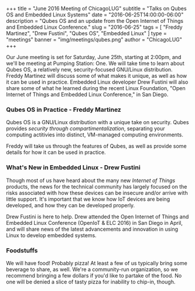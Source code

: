 +++
title = "June 2016 Meeting of ChicagoLUG"
subtitle = "Talks on Qubes OS and Embedded Linux Systems"
date = "2016-06-25T14:00:00-06:00"
description = "Qubes OS and an update from the Open Internet of Things and Embedded Linux Conference."
slug = "2016-06-25"
tags = [ "Freddy Martinez", "Drew Fustini", "Qubes OS", "Embedded Linux" ] 
type = "meetings"
banner = "img/meetings/qubes.png"
author = "ChicagoLUG"
+++

Our June meeting is set for Saturday, June 25th, starting at 2:00pm, and we'll
be meeting at Pumping Station: One.  We will take time to learn about Qubes OS,
a relatively new, security-focused GNU/Linux distribution. Freddy Martinez will
discuss some of what makes it unique, as well as how it can be used in
practice. Embedded Linux developer Drew Fustini will also share some of what he
learned during the recent Linux Foundation, "Open Internet of Things and
Embedded Linux Conference," in San Diego.


### Qubes OS in Practice - Freddy Martinez

Qubes OS is a GNU/Linux distribution with a unique take on security. Qubes
provides *security through compartimentalization*, separating your computing
actitivies into distinct, VM-managed computing environments.

Freddy will take us through the features of Qubes, as well as provide some
details for how it can be used in practice.


### What's New in Embedded Linux - Drew Fustini

Though most of us have heard about the many new *Internet of Things* products,
the news for the technical community has largely focused on the risks
associated with how these devices can be insecure and/or arrive with little
support. It's important that we know how IoT devices are being developed, and
how they can be developed properly.

Drew Fustini is here to help. Drew attended the Open Internet of Things and
Embedded Linux Conference (OpenIoT & ELC 2016) in San Diego in April, and will
share news of the latest advancements and innovation in using Linux to develop
embedded systems.


### Foodstuffs

We will have food! Probably pizza! At least a few of us typically bring some
beverage to share, as well. We're a community-run organization, so we
recommend bringing a few dollars if you'd like to partake of the food. No one
will be denied a slice of tasty pizza for inability to chip-in, though.
